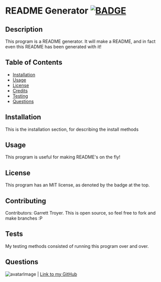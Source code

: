 # README Generator [![BADGE](https://img.shields.io/badge/License%3A-MIT-blue)](https://img.shields.io/badge/License%3A-MIT-blue)
## Description
This program is a README generator. It will make a README, and in fact even this README has been generated with it!
## Table of Contents
* [Installation](#installation)
* [Usage](#usage)
* [License](#license)
* [Credits](#contributing)
* [Testing](#tests)
* [Questions](#questions)
## Installation
This is the installation section, for describing the install methods
## Usage
This program is useful for making README's on the fly!
## License
This program has an MIT license, as denoted by the badge at the top.
## Contributing
Contributors: Garrett Troyer. This is open source, so feel free to fork and make branches :P
## Tests
My testing methods consisted of running this program over and over.
## Questions
![avatarImage](https://avatars1.githubusercontent.com/u/32282285?v=4) | [Link to my GitHub](https://github.com/fruityvegetables)